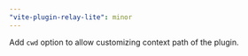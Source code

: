 ```yaml
---
"vite-plugin-relay-lite": minor
---
```


Add `cwd` option to allow customizing context path of the plugin.
